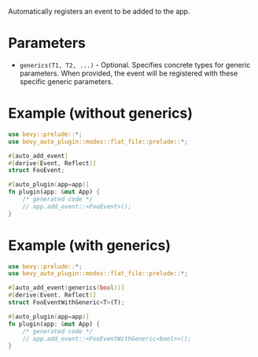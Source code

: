 Automatically registers an event to be added to the app.

# Parameters

- `generics(T1, T2, ...)` - Optional. Specifies concrete types for generic parameters.
  When provided, the event will be registered with these specific generic parameters.

# Example (without generics)

```rust
use bevy::prelude::*;
use bevy_auto_plugin::modes::flat_file::prelude::*;

#[auto_add_event]
#[derive(Event, Reflect)]
struct FooEvent;

#[auto_plugin(app=app)]
fn plugin(app: &mut App) {
    /* generated code */
    // app.add_event::<FooEvent>();
}
```

# Example (with generics)

```rust
use bevy::prelude::*;
use bevy_auto_plugin::modes::flat_file::prelude::*;

#[auto_add_event(generics(bool))]
#[derive(Event, Reflect)]
struct FooEventWithGeneric<T>(T);

#[auto_plugin(app=app)]
fn plugin(app: &mut App) {
    /* generated code */
    // app.add_event::<FooEventWithGeneric<bool>>();
}
```